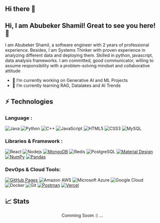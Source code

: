 ## Hi there 👋

<!--
**dev-abuke/dev-abuke** is a ✨ _special_ ✨ repository because its `README.md` (this file) appears on your GitHub profile.

Here are some ideas to get you started:

- 🔭 I’m currently working on Generative AI and ML Projects
- 🌱 I’m currently learning RAG, Datalakes and AI Trends
- 👯 I’m looking to collaborate on ...
- 🤔 I’m looking for help with ...
- 💬 Ask me about ...
- 📫 How to reach me: ...
- 😄 Pronouns: ...
- ⚡ Fun fact: ...
-->
## Hi, I am Abubeker Shamil! Great to see you here! 👋

I am Abubeker Shamil, a software engineer with 2 years of professional experience. Besides, I am
Systems Thinker with proven experience in analyzing different data and
deploying them. Skilled in python, javascript, data analysis frameworks. I am
committed, good communicator, willing to assume responsibility with a
problem-solving mindset and collaborative attitude


- 🔭 I’m currently working on Generative AI and ML Projects
- 🌱 I’m currently learning RAG, Datalakes and AI Trends
<!-- -  -->


<!-- [![Linkedin Badge](https://img.shields.io/badge/-kaiwalyakoparkar-blue?style=flat-square&logo=Linkedin&logoColor=white&link=)](linkedin.com/in/abubeker-shamil/) -->
<!-- [![Instagram Badge](https://img.shields.io/badge/-kaiwalya.koparkar-purple?style=flat-square&logo=instagram&logoColor=white&link=https://instagram.com/notkaiwalya)](https://instagram.com/notkaiwalya)
[![Hashnode Badge](https://img.shields.io/badge/-@kaiwalyakoparkar-1F51FF?style=flat-square&labelColor=1F51FF&logo=Hashnode&link=https://kaiwalyakoparkar.hashnode.dev/)](https://kaiwalyakoparkar.hashnode.dev/) -->
<!-- [![Gmail Badge](https://img.shields.io/badge/-kaiwalyakoparkar@gmail.com-c14438?style=flat-square&logo=Gmail&logoColor=white&link=mailto:kaiwalyakoparkar@gmail.com)](mailto:hello@abubekershamil.com) -->
<!-- [![Portfolio Website Badge](https://img.shields.io/badge/-Portfolio-black?style=flat-square&logo=BioLink&logoColor=white&link=https://link.kaiwalyakoparkar.com/)](https://link.kaiwalyakoparkar.com/)
[![Youtube Badge](https://img.shields.io/badge/-Kaiwalya%20Koparkar-darkred?style=flat-square&logo=youtube&logoColor=white&link=https://youtube.com/@kaiwalya_koparkar)](https://youtube.com/@kaiwalya_koparkar) -->

<!-- [![Kaiwalya's github activity graph](https://github-readme-activity-graph.vercel.app/graph?username=kaiwalyakoparkar&bg_color=0f2d3d&color=1cadfb&line=1cadfb&point=1cadfb&area=true&hide_border=true)](https://github.com/ashutosh00710/github-readme-activity-graph) -->

## ⚡ Technologies

### Language :
![Java](https://img.shields.io/badge/-java-E34A86?style=flat-square&logo=openjdk)
![Python](https://img.shields.io/badge/-Python-black?style=flat-square&logo=Python)
![C++](https://img.shields.io/badge/-C++-00599C?style=flat-square&logo=c)
![JavaScript](https://img.shields.io/badge/-JavaScript-black?style=flat-square&logo=javascript)
![HTML5](https://img.shields.io/badge/-HTML5-E34F26?style=flat-square&logo=html5&logoColor=white)
![CSS3](https://img.shields.io/badge/-CSS3-1572B6?style=flat-square&logo=css3)
![MySQL](https://img.shields.io/badge/-MySQL-black?style=flat-square&logo=mysql)

### Libraries & Framework :

![React](https://img.shields.io/badge/-React-black?style=flat-square&logo=react)
![Nodejs](https://img.shields.io/badge/-Nodejs-black?style=flat-square&logo=Node.js)
<a href="#"><img alt="MongoDB" src ="https://img.shields.io/badge/MongoDB-%234ea94b.svg?logo=mongodb&logoColor=white"></a>
![Redis](https://img.shields.io/badge/-Redis-black?style=flat-square&logo=Redis)
![PostgreSQL](https://img.shields.io/badge/-PostgreSQL-336791?style=flat-square&logo=postgresql)
<a href="#"><img alt="Material Design" src="https://img.shields.io/badge/Material%20Design%20-%230081CB.svg?logo=material-design&logoColor=white"></a>
<a href="#"><img alt="NumPy" src="https://img.shields.io/badge/Numpy%20-%23013243.svg?logo=numpy&logoColor=white"></a>
<a href="#"><img alt="Pandas" src="https://img.shields.io/badge/Pandas%20-%23150458.svg?logo=pandas&logoColor=white"></a>

### DevOps & Cloud Tools:

<a href="#"><img alt="GitHub Pages" src="https://img.shields.io/badge/GitHub%20Pages-%23327FC7.svg?logo=github&logoColor=white"></a>
![Amazon AWS](https://img.shields.io/badge/Amazon%20AWS-232F3E?style=flat-square&logo=amazon-aws)
![Microsoft Azure](https://img.shields.io/badge/Microsoft%20Azure-232F7E?style=flat-square&logo=microsoft-azure)
![Google Cloud](https://img.shields.io/badge/Google%20Cloud-black?style=flat-square&logo=google-cloud)
![Docker](https://img.shields.io/badge/-Docker-black?style=flat-square&logo=docker)
![Git](https://img.shields.io/badge/-Git-black?style=flat-square&logo=git)
<a href="#"><img alt="Postman" src="https://img.shields.io/badge/Postman-FF6C37?logo=postman&logoColor=white"></a>
<a href="#"><img alt="Vercel" src="https://img.shields.io/badge/Vercel%20-%23000000.svg?logo=vercel&logoColor=white"></a>

## 📈 Stats
<p align="center">
	Comming Soom :) ... 
</p>
